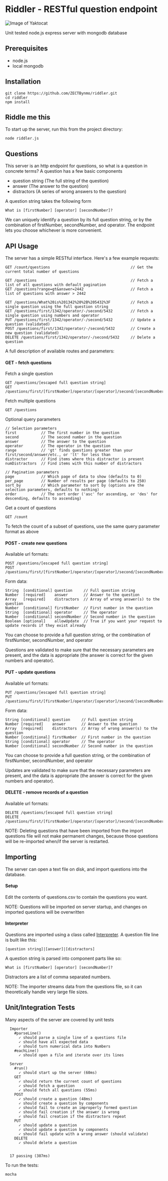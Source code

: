 # Riddler - RESTful question endpoint

![Image of Yaktocat](http://vignette1.wikia.nocookie.net/batman/images/a/ab/The_Riddler_3.png)

Unit tested node.js express server with mongodb database

## Prerequisites

 * node.js
 * local mongodb


## Installation

```
git clone https://github.com/ZECTBynmo/riddler.git
cd riddler
npm install
```
## Riddle me this
To start up the server, run this from the project directory:

```
node riddler.js
```

## Questions

This server is an http endpoint for questions, so what is a question in concrete terms? A question has a few basic components

 * question string (The full string of the question)
 * answer (The answer to the question)
 * distractors (A series of wrong answers to the question)

A question string takes the following form

```
What is [firstNumber] [operator] [secondNumber]?
```
We can uniquely identify a question by its full question string, or by the combination of firstNumber, secondNumber, and operator. The endpoint lets you choose whichever is more convenient.

## API Usage

The server has a simple RESTful interface. Here's a few example requests:
```
GET /count/questions                                    // Get the current total number of questions

GET /questions                                          // Fetch a list of all questions with default pagination
GET /questions?range=gt&answer=2442                     // Fetch a list of questions with answer > 2442

GET /questions/What%20is%201342%20%2B%205432%3F         // Fetch a single question using the full question string
GET /questions/first/1342/operator/-/second/5432        // Fetch a single question using numbers and operator
PUT /questions/first/1342/operator/-/second/5432        // Update a question (validated)
POST /questions/first/1342/operator/-/second/5432       // Create a new question (validated)
DELETE /questions/first/1342/operator/-/second/5432     // Delete a question
```

A full description of available routes and parameters:

#### GET - fetch questions

Fetch a single question
```
GET /questions/[escaped full question string]
GET /questions/first/[firstNumber]/operator/[operator]/second/[secondNumber]
```

Fetch multiple questions
```
GET /questions
```
Optional query parameters
```
// Selection parameters
first           // The first number in the question
second          // The second number in the question
answer          // The answer to the question
operator        // The operator in the question
range           // 'gt' finds questions greater than your first/second/answer/etc., or 'lt' for less than
distractor      // Find items where this distractor is present
numDistractors  // Find items with this number of distractors

// Pagination parameters
page            // Which page of data to show (defaults to 0)
per_page        // Number of results per page (defaults to 250)
sort_by         // Which parameter to sort by (options are the selection parameters, defaults to nothing)
order           // The sort order ('asc' for ascending, or 'des' for descending, defaults to ascending)
```

Get a count of questions
```
GET /count
```
To fetch the count of a subset of questions, use the same query parameter format as above

#### POST - create new questions

Available url formats:
```
POST /questions/[escaped full question string]
POST /questions/first/[firstNumber]/operator/[operator]/second/[secondNumber]
```
Form data:
```
String  [conditional] question     // Full question string
Number  [required]    answer       // Answer to the question
Array   [required]    distractors  // Array of wrong answer(s) to the question
Number  [conditional] firstNumber  // First number in the question
String  [conditional] operator     // The operator
Number  [conditional] secondNumber // Second number in the question
Boolean [optional]    allowUpdate  // True if you want your request to update records if they exist already
```
You can choose to provide a full question string, or the combination of firstNumber, secondNumber, and operator

Questions are validated to make sure that the necessary parameters are present, and the data is appropriate (the answer is correct for the given numbers and operator).

#### PUT - update questions

Available url formats:
```
PUT /questions/[escaped full question string]
PUT /questions/first/[firstNumber]/operator/[operator]/second/[secondNumber]
```
Form data:
```
String [conditional] question     // Full question string
Number [required]    answer       // Answer to the question
Array  [required]    distractors  // Array of wrong answer(s) to the question
Number [conditional] firstNumber  // First number in the question
String [conditional] operator     // The operator
Number [conditional] secondNumber // Second number in the question
```
You can choose to provide a full question string, or the combination of firstNumber, secondNumber, and operator

Updates are validated to make sure that the necessary parameters are present, and the data is appropriate (the answer is correct for the given numbers and operator).

#### DELETE - remove records of a question

Available url formats:
```
DELETE /questions/[escaped full question string]
DELETE /questions/first/[firstNumber]/operator/[operator]/second/[secondNumber]
```

NOTE: Deleting questions that have been imported from the import questions file will not make permanent changes, because those questions will be re-imported when/if the server is restarted.

## Importing

The server can open a text file on disk, and import questions into the database. 

#### Setup

Edit the contents of questions.csv to contain the questions you want.

NOTE: Questions will be imported on server startup, and changes on imported questions will be overwritten

#### Interpreter

Questions are imported using a class called [Interpreter](https://github.com/ZECTBynmo/riddler/blob/master/src/interpreter.js). A question file line is built like this:
```
[question string]|[answer]|[distractors]
```

A question string is parsed into component parts like so:
```
What is [firstNumber] [operator] [secondNumber]?
```
Distractors are a list of comma separated numbers.

NOTE: The importer streams data from the questions file, so it can theoretically handle very large file sizes.

## Unit/Integration Tests

Many aspects of the server are covered by unit tests
```
  Importer
    #parseLine()
      ✓ should parse a single line of a questions file 
      ✓ should have all expected data 
      ✓ should turn numerical data into Numbers 
    #eachLine()
      ✓ should open a file and iterate over its lines 

  Server
    #run()
      ✓ should start up the server (60ms)
    GET
      ✓ should return the current count of questions 
      ✓ should fetch a question 
      ✓ should fetch all questions (55ms)
    POST
      ✓ should create a question (48ms)
      ✓ should create a question by components 
      ✓ should fail to create an improperly formed question 
      ✓ should fail creation if the answer is wrong 
      ✓ should fail creation if the distractors repeat 
    PUT
      ✓ should update a question 
      ✓ should update a question by components 
      ✓ should fail update with a wrong answer (should validate) 
    DELETE
      ✓ should delete a question 


  17 passing (387ms)

```
To run the tests:
```
mocha
```
